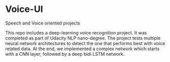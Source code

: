 # Voice-UI
Speech and Voice oriented projects

This repo includes a deep-learning voice recognition project. It was completed as part of Udacity NLP nano-degree.
The project tests multiple neural network architectures to detect the one that performs best with voice related data.
At the end, we implemented a complex network which starts with a CNN layer, followed by a deep bidi LSTM network.
